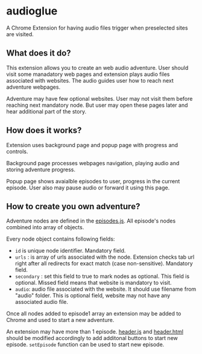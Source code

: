 audioglue
=========

A Chrome Extension for having audio files trigger when preselected sites are visited.


What does it do?
---------

This extension allows you to create an web audio adventure. User should visit some manadatory web pages and extension plays audio files associated with websites. The audio guides user how to reach next adventure webpages.

Adventure may have few optional websites. User may not visit them before reaching next mandatory node. But user may open these pages later and hear additional part of the story.

How does it works?
---------

Extension uses background page and popup page with progress and controls.

Background page processes webpages navigation, playing audio and storing adventure progress.

Popup page shows avaialble episodes to user, progress in the current episode. User also may pause audio or forward it using this page.

How to create you own adventure?
---------

Adventure nodes are defined in the [episodes.js](https://github.com/universecreation101/audioglue/blob/master/chrome/episodes.js). All episode's nodes combined into array of objects.

Every node object contains following fields:

- `id` is unique node identifier. Mandatory field.
- `urls` : is array of urls associated with the node. Extension checks tab url right after all redirects for exact match (case non-sensitive). Mandatory field.
- `secondary` : set this field to true to mark nodes as optional. This field is optional. Missed field means that website is mandatory to visit.
- `audio`: audio file associated with the website. It should use filename from "audio" folder. This is optional field, website may not have any associated audio file.

Once all nodes added to episode1 array an extension may be added to Chrome and used to start a new adventure.

An extension may have more than 1 episode. [header.js](https://github.com/universecreation101/audioglue/blob/master/chrome/js/header.js) and [header.html](https://github.com/universecreation101/audioglue/blob/master/chrome/js/header.html) should be modified accordingly to add additonal buttons to start new episode. `setEpisode` function can be used to start new episode.
